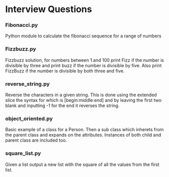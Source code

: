 # Interview Questions

### Fibonacci.py

Python module to calculate the fibonacci sequence for a range of numbers

### Fizzbuzz.py

Fizzbuzz solution, for numbers between 1 and 100 print Fizz if the number 
is divisible by three and print buzz if the number is divisible by five. 
Also print FizzBuzz if the number is divisible by both three and five.

### reverse_string.py

Reverse the characters in a given string. This is done using the extended
slice the syntax for which is [begin:middle:end] and by leaving the first
two blank and inputting -1 for the end it reverses the string.

### object_oriented.py

Basic example of a class for a Person. Then a sub class which inherets from 
the parent class and expands on the attributes. Instances of both child and
parent class are included too.

### square_list.py

Given a list output a new list with the square of all the values from the 
first list. 
